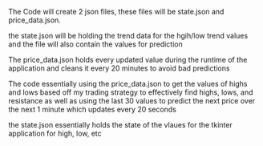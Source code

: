 The Code will create 2 json files, these files will be state.json and price_data.json.

the state.json will be holding the trend data for the hgih/low trend values and the file will also contain the values for prediction

The price_data.json holds every updated value during the runtime of the application and cleans it every 20 minutes to avoid bad predictions

The code essentially using the price_data.json to get the values of highs and lows based off my trading strategy to effectively find highs, lows, and resistance as well as using the last 30 values 
to predict the next price over the next 1 minute which updates every 20 seconds 

the state.json essentially holds the state of the vlaues for the tkinter application for high, low, etc
